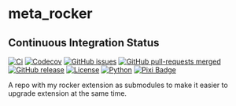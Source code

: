 # meta_rocker

## Continuous Integration Status

[![Ci](https://github.com/blooop/meta_rocker/actions/workflows/ci.yml/badge.svg?branch=main)](https://github.com/blooop/meta_rocker/actions/workflows/ci.yml?query=branch%3Amain)
[![Codecov](https://codecov.io/gh/blooop/meta_rocker/branch/main/graph/badge.svg?token=Y212GW1PG6)](https://codecov.io/gh/blooop/meta_rocker)
[![GitHub issues](https://img.shields.io/github/issues/blooop/meta_rocker.svg)](https://GitHub.com/blooop/meta_rocker/issues/)
[![GitHub pull-requests merged](https://badgen.net/github/merged-prs/blooop/meta_rocker)](https://github.com/blooop/meta_rocker/pulls?q=is%3Amerged)
[![GitHub release](https://img.shields.io/github/release/blooop/meta_rocker.svg)](https://GitHub.com/blooop/meta_rocker/releases/)
[![License](https://img.shields.io/github/license/blooop/meta_rocker)](https://opensource.org/license/mit/)
[![Python](https://img.shields.io/badge/python-3.10%20%7C%203.11%20%7C%203.12%20%7C%203.13-blue)](https://www.python.org/downloads/)
[![Pixi Badge](https://img.shields.io/endpoint?url=https://raw.githubusercontent.com/prefix-dev/pixi/main/assets/badge/v0.json)](https://pixi.sh)

A repo with my rocker extension as submodules to make it easier to upgrade extension at the same time.   